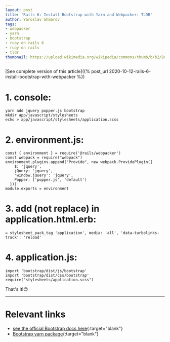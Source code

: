 ```yaml
---
layout: post
title: 'Rails 6: Install Bootstrap with Yarn and Webpacker: TLDR'
author: Yaroslav Shmarov
tags:
- webpacker
- yarn
- bootstrap
- ruby on rails 6
- ruby on rails
- tldr
thumbnail: https://upload.wikimedia.org/wikipedia/commons/thumb/b/b2/Bootstrap_logo.svg/768px-Bootstrap_logo.svg.png
---
```


[See complete version of this article]({% post_url 2020-10-12-rails-6-install-bootstrap-with-webpacker %})

# **1. console:**
```
yarn add jquery popper.js bootstrap
mkdir app/javascript/stylesheets
echo > app/javascript/stylesheets/application.scss
```

# **2. environment.js:**

```
const { environment } = require('@rails/webpacker')
const webpack = require("webpack")
environment.plugins.append("Provide", new webpack.ProvidePlugin({
    $: 'jquery',
    jQuery: 'jquery',
    'window.jQuery': 'jquery',
    Popper: ['popper.js', 'default']
  }))
module.exports = environment
```

# **3. add (not replace) in application.html.erb:**
```
= stylesheet_pack_tag 'application', media: 'all', 'data-turbolinks-track': 'reload' 
```
# **4. application.js:**
```
import 'bootstrap/dist/js/bootstrap'
import 'bootstrap/dist/css/bootstrap'
require("stylesheets/application.scss")
```
That's it!😊

****

# **Relevant links**

* [see the official Bootstrap docs here](getbootstrap.com/){:target="blank"}
* [Bootstrap yarn package](https://classic.yarnpkg.com/en/package/bootstrap){:target="blank"}